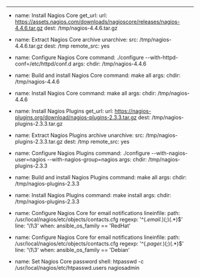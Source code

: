 ---
- name: Install Nagios Core
  get_url:
    url: https://assets.nagios.com/downloads/nagioscore/releases/nagios-4.4.6.tar.gz
    dest: /tmp/nagios-4.4.6.tar.gz

- name: Extract Nagios Core archive
  unarchive:
    src: /tmp/nagios-4.4.6.tar.gz
    dest: /tmp
    remote_src: yes

- name: Configure Nagios Core
  command: ./configure --with-httpd-conf=/etc/httpd/conf.d
  args:
    chdir: /tmp/nagios-4.4.6

- name: Build and install Nagios Core
  command: make all
  args:
    chdir: /tmp/nagios-4.4.6

- name: Install Nagios Core
  command: make all
  args:
    chdir: /tmp/nagios-4.4.6

- name: Install Nagios Plugins
  get_url:
    url: https://nagios-plugins.org/download/nagios-plugins-2.3.3.tar.gz
    dest: /tmp/nagios-plugins-2.3.3.tar.gz

- name: Extract Nagios Plugins archive
  unarchive:
    src: /tmp/nagios-plugins-2.3.3.tar.gz
    dest: /tmp
    remote_src: yes

- name: Configure Nagios Plugins
  command: ./configure --with-nagios-user=nagios --with-nagios-group=nagios
  args:
    chdir: /tmp/nagios-plugins-2.3.3

- name: Build and install Nagios Plugins
  command: make all
  args:
    chdir: /tmp/nagios-plugins-2.3.3

- name: Install Nagios Plugins
  command: make install
  args:
    chdir: /tmp/nagios-plugins-2.3.3

- name: Configure Nagios Core for email notifications
  lineinfile:
    path: /usr/local/nagios/etc/objects/contacts.cfg
    regexp: '^(.*email.*)(;)(.*)$'
    line: '\1\3'
  when: ansible_os_family == 'RedHat'

- name: Configure Nagios Core for email notifications
  lineinfile:
    path: /usr/local/nagios/etc/objects/contacts.cfg
    regexp: '^(.*pager.*)(;)(.*)$'
    line: '\1\3'
  when: ansible_os_family == 'Debian'

- name: Set Nagios Core password
  shell: htpasswd -c /usr/local/nagios/etc/htpasswd.users nagiosadmin
